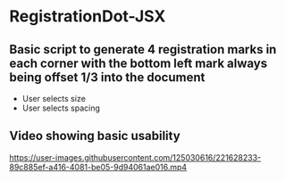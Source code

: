 # RegistrationDot-JSX
## Basic script to generate 4 registration marks in each corner with the bottom left mark always being offset 1/3 into the document
+ User selects size
+ User selects spacing

## Video showing basic usability
https://user-images.githubusercontent.com/125030616/221628233-89c885ef-a416-4081-be05-9d94061ae016.mp4
